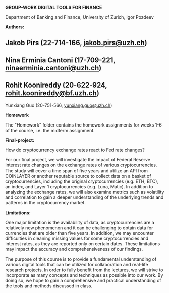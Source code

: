 **GROUP-WORK DIGITAL TOOLS FOR FINANCE**

Department of Banking and Finance, University of Zurich, Igor Pozdeev


**Authors:** 

Jakob Pirs (22-714-166, jakob.pirs@uzh.ch)
--
Nina Erminia Cantoni (17-709-221, ninaerminia.cantoni@uzh.ch)
--
Rohit Koonireddy (20-622-924, rohit.koonireddy@bf.uzh.ch)
--
Yunxiang Guo (20-751-566, yunxiang.guo@uzh.ch)


**Homework**

The "Homework" folder contains the homework assignments for weeks 1-6 of the course, i.e. the midterm assignment.


**Final-project:** 

How do cryptocurrency exchange rates react to Fed rate changes?

For our final project, we will investigate the impact of Federal Reserve interest rate changes on the exchange rates of various cryptocurrencies. The study will cover a time span of five years and utilize an API from COINLAYER or another reputable source to collect data on a basket of cryptocurrencies, including the original cryptocurrencies (e.g. ETH, BTC), an index, and Layer 1 cryptocurrencies (e.g. Luna, Matic). In addition to analyzing the exchange rates, we will also examine metrics such as volatility and correlation to gain a deeper understanding of the underlying trends and patterns in the cryptocurrency market.

**Limitations:**

One major limitation is the availability of data, as cryptocurrencies are a relatively new phenomenon and it can be challenging to obtain data for currencies that are older than five years. In addition, we may encounter difficulties in cleaning missing values for some cryptocurrencies and interest rates, as they are reported only on certain dates. These limitations may impact the accuracy and comprehensiveness of our findings.

The purpose of this course is to provide a fundamental understanding of various digital tools that can be utilized for collaboration and real-life research projects. In order to fully benefit from the lectures, we will strive to incorporate as many concepts and techniques as possible into our work. By doing so, we hope to gain a comprehensive and practical understanding of the tools and methods discussed in class.
